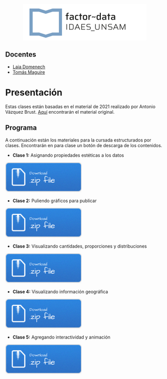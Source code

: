 <p align="center">
  <img src="img/logo-factor-data-solo.jpg"/>
</p>


## Docentes

- [Laia Domenech]()
- [Tomás Maguire]()

# Presentación
Estas clases están basadas en el material de 2021 realizado por Antonio Vázquez Brust. [Aquí](https://github.com/bitsandbricks/dataviz) encontrarán el material original.


## Programa

A continuación están los materiales para la cursada estructurados por
clases. Encontrarán en para clase un botón de descarga de los
contenidos.

-   **Clase 1:** Asignando propiedades estéticas a los datos

[![](img/Download.png)](/clase1/clase1.zip)

-   **Clase 2:** Puliendo gráficos para publicar

[![](img/Download.png)](/clase2/clase2.zip)

-   **Clase 3:** Visualizando cantidades, proporciones y distribuciones

[![](img/Download.png)](/clase3/clase3.zip)

-   **Clase 4:** Visualizando información geográfica

[![](img/Download.png)](/clase4/clase4.zip)

-   **Clase 5:** Agregando interactividad y animación

[![](img/Download.png)](/clase5/clase5.zip)
